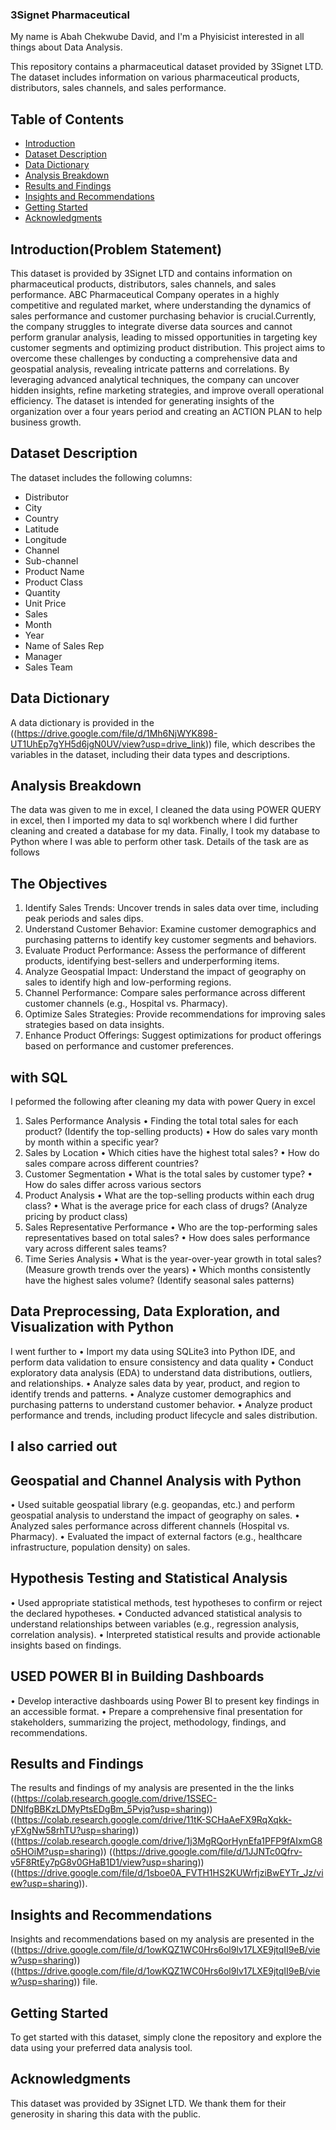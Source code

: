 ### 3Signet Pharmaceutical

My name is Abah Chekwube David, and I'm a Phyisicist interested in all things about Data Analysis.

This repository contains a pharmaceutical dataset provided by 3Signet LTD. The dataset includes information on various pharmaceutical products, distributors, sales channels, and sales performance.

## Table of Contents

* [Introduction](#introduction)
* [Dataset Description](#dataset-description)
* [Data Dictionary](#data-dictionary)
* [Analysis Breakdown](#analysis-breakdown)
* [Results and Findings](#results-and-findings)
* [Insights and Recommendations](#insights-and-recommendations)
* [Getting Started](#getting-started)
* [Acknowledgments](#acknowledgments)

## Introduction(Problem Statement)

This dataset is provided by 3Signet LTD and contains information on pharmaceutical products, distributors, sales channels, and sales performance. ABC Pharmaceutical Company operates in a highly competitive and regulated market, where understanding the dynamics of sales performance and customer purchasing behavior is crucial.Currently, the company struggles to integrate diverse data sources and cannot perform granular analysis, leading to missed opportunities in targeting key customer segments and optimizing product distribution. This project aims to overcome these challenges by conducting a comprehensive data and geospatial analysis, revealing intricate patterns and correlations. By leveraging advanced analytical techniques, the company can uncover hidden insights, refine marketing strategies, and improve overall operational efficiency. The dataset is intended for generating insights of the organization over a four years period and creating an ACTION PLAN to help business growth.

## Dataset Description

The dataset includes the following columns:

* Distributor
* City
* Country
* Latitude
* Longitude
* Channel
* Sub-channel
* Product Name
* Product Class
* Quantity
* Unit Price
* Sales
* Month
* Year
* Name of Sales Rep
* Manager
* Sales Team

## Data Dictionary

A data dictionary is provided in the ((https://drive.google.com/file/d/1Mh6NjWYK898-UT1UhEp7gYH5d6jgN0UV/view?usp=drive_link)) file, which describes the variables in the dataset, including their data types and descriptions.

## Analysis Breakdown

The data was given to me in excel, I cleaned the data using POWER QUERY in excel, then I imported my data to sql workbench where I did further cleaning and created a database for my data. Finally, I took my database to Python where I was able to perform other task. Details of the task are as follows

## The Objectives
1. Identify Sales Trends: Uncover trends in sales data over time, including peak periods and
sales dips.
2. Understand Customer Behavior: Examine customer demographics and purchasing patterns
to identify key customer segments and behaviors.
3. Evaluate Product Performance: Assess the performance of different products, identifying
best-sellers and underperforming items.
4. Analyze Geospatial Impact: Understand the impact of geography on sales to identify high
and low-performing regions.
5. Channel Performance: Compare sales performance across different customer channels
(e.g., Hospital vs. Pharmacy).
6. Optimize Sales Strategies: Provide recommendations for improving sales strategies based
on data insights.
7. Enhance Product Offerings: Suggest optimizations for product offerings based on
performance and customer preferences.

## with SQL
I peformed the following after cleaning my data with power Query in excel 
1. Sales Performance Analysis
• Finding the total total sales for each product? (Identify the top-selling products)
• How do sales vary month by month within a specific year? 
2. Sales by Location
• Which cities have the highest total sales? 
• How do sales compare across different countries? 
3. Customer Segmentation
• What is the total sales by customer type?
• How do sales differ across various sectors
4. Product Analysis
• What are the top-selling products within each drug class?
• What is the average price for each class of drugs? (Analyze pricing by product class)
5. Sales Representative Performance
• Who are the top-performing sales representatives based on total sales?
• How does sales performance vary across different sales teams?
6. Time Series Analysis
• What is the year-over-year growth in total sales? (Measure growth trends over the years)
• Which months consistently have the highest sales volume? (Identify seasonal sales
patterns)

## Data Preprocessing, Data Exploration, and Visualization with Python
I went further to
• Import my data using SQLite3 into Python IDE, and perform data
validation to ensure consistency and data quality
• Conduct exploratory data analysis (EDA) to understand data distributions, outliers, and
relationships.
• Analyze sales data by year, product, and region to identify trends and patterns.
• Analyze customer demographics and purchasing patterns to understand customer behavior.
• Analyze product performance and trends, including product lifecycle and sales distribution.
## I also carried out
## Geospatial and Channel Analysis with Python
• Used suitable geospatial library (e.g. geopandas, etc.) and perform geospatial analysis
to understand the impact of geography on sales.
• Analyzed sales performance across different channels (Hospital vs. Pharmacy).
• Evaluated the impact of external factors (e.g., healthcare infrastructure, population density)
on sales.
## Hypothesis Testing and Statistical Analysis
• Used appropriate statistical methods, test hypotheses to confirm or reject the declared
hypotheses.
• Conducted advanced statistical analysis to understand relationships between variables (e.g.,
regression analysis, correlation analysis).
• Interpreted statistical results and provide actionable insights based on findings.

## USED POWER BI in Building Dashboards
• Develop interactive dashboards using Power BI to present key findings in an accessible
format.
• Prepare a comprehensive final presentation for stakeholders, summarizing the project,
methodology, findings, and recommendations.

## Results and Findings

The results and findings of my analysis are presented in the the links 
((https://colab.research.google.com/drive/1SSEC-DNlfgBBKzLDMyPtsEDgBm_5Pvjq?usp=sharing))
((https://colab.research.google.com/drive/11tK-SCHaAeFX9RqXqkk-yFXgNw58rhTU?usp=sharing)) 
((https://colab.research.google.com/drive/1j3MgRQorHynEfa1PFP9fAIxmG8o5HOiM?usp=sharing))
((https://drive.google.com/file/d/1JJNTc0Qfrv-v5F8RtEy7pG8v0GHaB1D1/view?usp=sharing))
((https://drive.google.com/file/d/1sboe0A_FVTH1HS2KUWrfjziBwEYTr_Jz/view?usp=sharing)).

## Insights and Recommendations

Insights and recommendations based on my analysis are presented in the 
((https://drive.google.com/file/d/1owKQZ1WC0Hrs6ol9lv17LXE9jtqII9eB/view?usp=sharing))
((https://drive.google.com/file/d/1owKQZ1WC0Hrs6ol9lv17LXE9jtqII9eB/view?usp=sharing)) file.

## Getting Started

To get started with this dataset, simply clone the repository and explore the data using your preferred data analysis tool.

## Acknowledgments

This dataset was provided by 3Signet LTD. We thank them for their generosity in sharing this data with the public.

